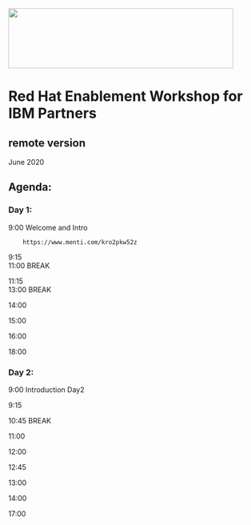 <img src="https://github.com/alfbach/IPPE/blob/master/logo.png" width="450" height="120">


# Red Hat Enablement Workshop for IBM Partners
## remote version

June 2020

## Agenda:


### Day 1:

9:00		Welcome and Intro

		https://www.menti.com/kro2pkw52z
		

9:15		
11:00		BREAK

11:15		
13:00		BREAK

14:00

15:00		

16:00		 

18:00				


### Day 2:

9:00		Introduction Day2

9:15		

10:45		BREAK

11:00		

12:00					

12:45		

13:00		

14:00		 

17:00		

